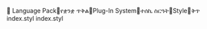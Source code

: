       Language Pack   የቋንቋ ጥቅል   Plug-In System   ተሰኪ ስርዓት   Style   ቅጥ
   index.styl
   index.styl